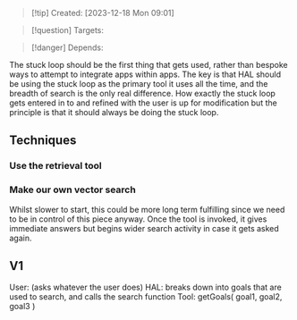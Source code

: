 
>[!tip] Created: [2023-12-18 Mon 09:01]

>[!question] Targets: 

>[!danger] Depends: 

The stuck loop should be the first thing that gets used, rather than bespoke ways to attempt to integrate apps within apps.  The key is that HAL should be using the stuck loop as the primary tool it uses all the time, and the breadth of search is the only real difference.  How exactly the stuck loop gets entered in to and refined with the user is up for modification but the principle is that it should always be doing the stuck loop.

## Techniques
### Use the retrieval tool

### Make our own vector search
Whilst slower to start, this could be more long term fulfilling since we need to be in control of this piece anyway.  Once the tool is invoked, it gives immediate answers but begins wider search activity in case it gets asked again.

## V1
User: (asks whatever the user does)
HAL: breaks down into goals that are used to search, and calls the search function
Tool: getGoals( goal1, goal2, goal3 )